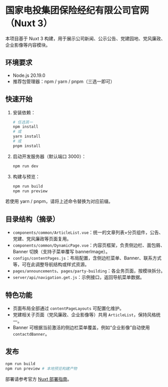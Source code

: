 # 国家电投集团保险经纪有限公司官网（Nuxt 3）

本项目基于 Nuxt 3 构建，用于展示公司新闻、公示公告、党建园地、党风廉政、企业影像等内容模块。

## 环境要求

- Node.js 20.19.0
- 推荐包管理器：npm / yarn / pnpm（三选一即可）

## 快速开始

1. 安装依赖：

   ```bash
   # 任选其一
   npm install
   # 或
   yarn install
   # 或
   pnpm install
   ```

2. 启动开发服务器（默认端口 3000）：

   ```bash
   npm run dev
   ```

3. 构建与预览：

   ```bash
   npm run build
   npm run preview
   ```

若使用 yarn / pnpm，请将上述命令替换为对应前缀。

## 目录结构（摘录）

- `components/common/ArticleList.vue`：统一的文章列表+分页组件，公告、党建、党风廉政等页面复用。
- `components/common/DynamicPage.vue`：内容页框架，负责侧边栏、面包屑、Banner 切换（支持子菜单覆写 bannerImage）。
- `configs/contentPages.js`：布局配置，含侧边栏菜单、Banner、联系方式等，可在此调整导航结构或样式资源。
- `pages/announcements`、`pages/party-building`：各业务页面，按模块拆分。
- `server/api/navigation.get.js`：示例接口，返回导航菜单数据。

## 特色功能

- 页面布局全部通过 `contentPageLayouts` 可配置化维护。
- 党建相关子页面（党风廉政、企业影像等）共用 `ArticleList`，保持风格统一。
- Banner 可根据当前激活的侧边栏菜单覆盖，例如“企业影像”自动使用 `contactdBanner`。

## 发布

```bash
npm run build
npm run preview # 本地预览构建产物
```

部署请参考官方 [Nuxt 部署指南](https://nuxt.com/docs/getting-started/deployment)。

